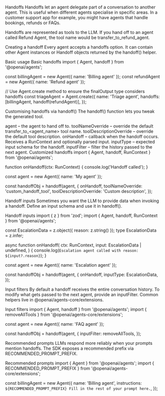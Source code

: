 Handoffs
Handoffs let an agent delegate part of a conversation to another agent. This is useful when different agents specialise in specific areas. In a customer support app for example, you might have agents that handle bookings, refunds or FAQs.

Handoffs are represented as tools to the LLM. If you hand off to an agent called Refund Agent, the tool name would be transfer_to_refund_agent.

Creating a handoff
Every agent accepts a handoffs option. It can contain other Agent instances or Handoff objects returned by the handoff() helper.

Basic usage
Basic handoffs
import { Agent, handoff } from '@openai/agents';

const billingAgent = new Agent({ name: 'Billing agent' });
const refundAgent = new Agent({ name: 'Refund agent' });

// Use Agent.create method to ensure the finalOutput type considers handoffs
const triageAgent = Agent.create({
  name: 'Triage agent',
  handoffs: [billingAgent, handoff(refundAgent)],
});

Customising handoffs via handoff()
The handoff() function lets you tweak the generated tool.

agent – the agent to hand off to.
toolNameOverride – override the default transfer_to_<agent_name> tool name.
toolDescriptionOverride – override the default tool description.
onHandoff – callback when the handoff occurs. Receives a RunContext and optionally parsed input.
inputType – expected input schema for the handoff.
inputFilter – filter the history passed to the next agent.
Customized handoffs
import { Agent, handoff, RunContext } from '@openai/agents';

function onHandoff(ctx: RunContext) {
  console.log('Handoff called');
}

const agent = new Agent({ name: 'My agent' });

const handoffObj = handoff(agent, {
  onHandoff,
  toolNameOverride: 'custom_handoff_tool',
  toolDescriptionOverride: 'Custom description',
});

Handoff inputs
Sometimes you want the LLM to provide data when invoking a handoff. Define an input schema and use it in handoff().

Handoff inputs
import { z } from 'zod';
import { Agent, handoff, RunContext } from '@openai/agents';

const EscalationData = z.object({ reason: z.string() });
type EscalationData = z.infer<typeof EscalationData>;

async function onHandoff(
  ctx: RunContext<EscalationData>,
  input: EscalationData | undefined,
) {
  console.log(`Escalation agent called with reason: ${input?.reason}`);
}

const agent = new Agent<EscalationData>({ name: 'Escalation agent' });

const handoffObj = handoff(agent, {
  onHandoff,
  inputType: EscalationData,
});

Input filters
By default a handoff receives the entire conversation history. To modify what gets passed to the next agent, provide an inputFilter. Common helpers live in @openai/agents-core/extensions.

Input filters
import { Agent, handoff } from '@openai/agents';
import { removeAllTools } from '@openai/agents-core/extensions';

const agent = new Agent({ name: 'FAQ agent' });

const handoffObj = handoff(agent, {
  inputFilter: removeAllTools,
});

Recommended prompts
LLMs respond more reliably when your prompts mention handoffs. The SDK exposes a recommended prefix via RECOMMENDED_PROMPT_PREFIX.

Recommended prompts
import { Agent } from '@openai/agents';
import { RECOMMENDED_PROMPT_PREFIX } from '@openai/agents-core/extensions';

const billingAgent = new Agent({
  name: 'Billing agent',
  instructions: `${RECOMMENDED_PROMPT_PREFIX}
Fill in the rest of your prompt here.`,
});